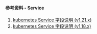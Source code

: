 #### 参考资料 - Service

1. [kubernetes Service 字段说明 (v1.21.x)](https://kubernetes.io/docs/reference/generated/kubernetes-api/v1.21/#service-v1-core)
2. [kubernetes Service 字段说明 (v1.18.x)](https://v1-18.docs.kubernetes.io/docs/reference/generated/kubernetes-api/v1.18/#service-v1-core)
